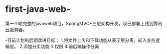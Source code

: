 # first-java-web-

第一个略完整的javaweb项目，SpringMVC+三层架构开发，现已部署上线到腾讯云服务器。

-目前计划的后期改进目标： 
                       1.将文件上传和下载功能从表示层分离，转入业务逻辑层。
                       2.添加分页功能
                       3.权限 
                       4.前后端操作分离
